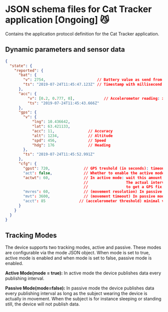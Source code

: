 # JSON schema files for Cat Tracker application [Ongoing] :smirk_cat:

Contains the application protocol definition for the Cat Tracker application.

## Dynamic parameters and sensor data

```json
{
  "state": {
    "reported": {
      "bat": {
        "v": 2754,                       // Battery value as send from the modem
        "ts": "2019-07-24T11:45:47.123Z" // Timestamp with millisecond precision and timezone
      },
      "acc": {
          "v": [0.2, 0.777, 0],             // Accelerometor reading: x,y,z
          "ts": "2019-07-24T11:45:43.666Z" 
      },
      "gps": {
        "v": {
            "lng": 10.436642,
            "lat": 63.421133,
            "acc": 11,               // Accuracy
            "alt": 1234,             // Altitude
            "spd": 456,              // Speed
            "hdg": 176               // Heading
        },
        "ts": "2019-07-24T11:45:52.991Z"
      },
      "cfg": {
        "gpst": 720,               // GPS treshold (in seconds): timeout for GPS fix
        "act": false,              // Whether to enable the active mode
        "actwt": 60,               // In active mode: wait this amount of seconds until sending the next update. 
                                   //                 The actual interval will be this time plus the time it takes 
                                   //                 to get a GPS fix.
        "mvres": 60,               // (movement resolution) In passive mode: Time in seconds to wait after detecting movement
        "mvt": 3600,               // (movement timeout) In passive mode: Send update at least this often (in seconds)
        "acct": 85               // (accelerometer threshold) minimal value for and accelerometer reading to be considered movement
      }
    }
  }
}
```

## Tracking Modes

The device supports two tracking modes, active and passive. These modes are configurable via the mode JSON object. When mode is set to true, active mode is enabled and when mode is set to false, passive mode is enabled.

**Active Mode(mode = true):** In active mode the device publishes data every publishing interval.

**Passive Mode(mode=false):** In passive mode the device publishes data every publishing interval as long as the subject wearing the device is actually in movement. When the subject is for instance sleeping or standing still, the device will not publish data.
